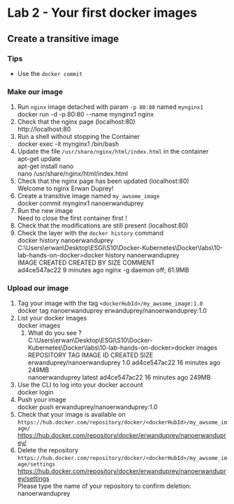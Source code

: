 # Lab 2 - Your first docker images

## Create a transitive image

### Tips

- Use the `docker commit`

### Make our image

1. Run `nginx` image detached with param `-p 80:80` named `mynginx1` <br>
   docker run -d -p 80:80 --name mynginx1 nginx
2. Check that the nginx page (localhost:80) <br>
   http://localhost:80
3. Run a shell without stopping the Container <br>
   docker exec -it mynginx1 /bin/bash
4. Update the file `/usr/share/nginx/html/index.html` in the container <br>
   apt-get update <br>
   apt-get install nano <br>
   nano /usr/share/nginx/html/index.html
5. Check that the nginx page has been updated (localhost:80) <br>
   Welcome to nginx Erwan Duprey!
6. Create a transitive image named `my_awsome_image` <br>
   docker commit mynginx1 nanoerwanduprey
7. Run the new image <br>
   Need to close the first container first ! <br>
8. Check that the modifications are still present (localhost:80)
9. Check the layer with the `docker history` command <br>
   docker history nanoerwanduprey <br>
   C:\Users\erwan\Desktop\ESGI\S10\Docker-Kubernetes\Docker\labs\10-lab-hands-on-docker>docker history nanoerwanduprey <br>
   IMAGE          CREATED         CREATED BY                                      SIZE      COMMENT <br>
   ad4ce547ac22   9 minutes ago   nginx -g daemon off;                            61.9MB 

### Upload our image

1. Tag your image with the tag `<dockerHubId>/my_awsome_image:1.0` <br>
   docker tag nanoerwanduprey erwanduprey/nanoerwanduprey:1.0
2. List your docker images <br>
   docker images
   1. What do you see ? <br>
   C:\Users\erwan\Desktop\ESGI\S10\Docker-Kubernetes\Docker\labs\10-lab-hands-on-docker>docker images <br>
   REPOSITORY                                      TAG              IMAGE ID       CREATED          SIZE <br>
   erwanduprey/nanoerwanduprey                     1.0              ad4ce547ac22   16 minutes ago   249MB <br>
   nanoerwanduprey                                 latest           ad4ce547ac22   16 minutes ago   249MB
3. Use the CLI to log into your docker account <br>
   docker login
4. Push your image <br>
   docker push erwanduprey/nanoerwanduprey:1.0
5. Check that your image is available on `https://hub.docker.com/repository/docker/<dockerHubId>/my_awsome_image/` <br>
   https://hub.docker.com/repository/docker/erwanduprey/nanoerwanduprey/
6. Delete the repository `https://hub.docker.com/repository/docker/<dockerHubId>/my_awsome_image/settings` <br>
   https://hub.docker.com/repository/docker/erwanduprey/nanoerwanduprey/settings <br>
   Please type the name of your repository to confirm deletion: nanoerwanduprey